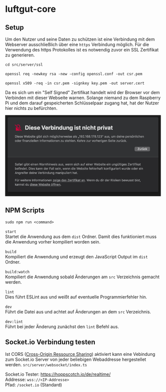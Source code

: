 # luftgut-core

## Setup

Um den Nutzer und seine Daten zu schützen ist eine Verbindung mit dem Webserver ausschließlich über eine `https` Verbindung möglich. Für die Verwendung des https Protokolles ist es notwendig zuvor ein SSL Zertifikat zu generieren.

```shell
cd src/server/ssl
```

```shell
openssl req -newkey rsa -new -config openssl.conf -out csr.pem
```

```shell
openssl x509 -req -in csr.pem -signkey key.pem -out server.cert
```

Da es sich um ein "Self Signed" Zertifikat handelt wird der Browser vor dem Verbinden mit dieser Webseite warnen. Solange niemand zu dem Raspberry Pi und dem darauf gespeicherten Schlüsselpaar zugang hat, hat der Nutzer hier nichts zu befürchten.

![Self Signed SSL Certificate](./resources/ssl.png)

## NPM Scripts

```shell
sudo npm run <command>
```

`start`<br>
Startet die Anwendung aus dem `dist` Ordner. Damit dies funktioniert muss die Anwendung vorher kompiliert worden sein.

`build`<br>
Kompiliert die Anwendung und erzeugt den JavaScript Output im `dist` Ordner.

`build:watch`<br>
Kompiliert die Anwendung sobald Änderungen am `src` Verzeichnis gemacht werden.

`lint`<br>
Dies führt ESLint aus und weißt auf eventuelle Programmierfehler hin.

`dev`<br>
Führt die Datei aus und achtet auf Änderungen an dem `src` Verzeichnis.

`dev:lint`<br>
Führt bei jeder Änderung zunächst den `lint` Befehl aus.

## Socket.io Verbindung testen

Ist CORS ([Cross-Origin Ressource Sharing](https://en.wikipedia.org/wiki/Cross-origin_resource_sharing)) aktiviert kann eine Vebindung zum Socket.io Server von jeder beliebigen Webaddresse hergestellet werden. `src/server/websocket/index.ts`

Socket.io Tester: https://hoppscotch.io/de/realtime/<br>
Addresse: `wss://<IP-Addresse>`<br>
Pfad: `/socket.io` (Standard)
